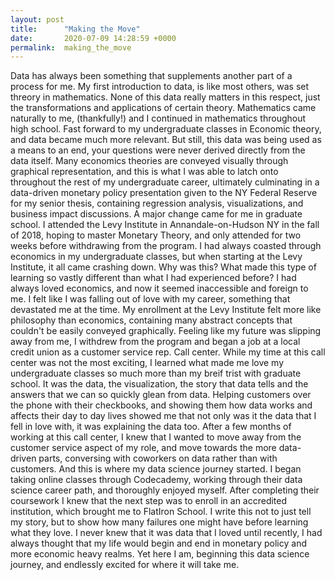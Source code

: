 ```yaml
---
layout: post
title:      "Making the Move"
date:       2020-07-09 14:28:59 +0000
permalink:  making_the_move
---
```



   Data has always been something that supplements another part of a process for me. My first introduction to data, is like most others, was set threory in mathematics. None of this data really matters in this respect, just the transformations and applications of certain theory. Mathematics came naturally to me, (thankfully!) and I continued in mathematics throughout high school. 
	 Fast forward to my undergraduate classes in Economic theory, and data became much more relevant. But still, this data was being used as a means to an end, your questions were never derived directly from the data itself. Many economics theories are conveyed visually through graphical representation, and this is what I was able to latch onto throughout the rest of my undergraduate career, ultimately culminating in a data-driven monetary policy presentation given to the NY Federal Reserve for my senior thesis, containing regression analysis, visualizations, and business impact discussions. 
	 A major change came for me in graduate school. I attended the Levy Institute in Annandale-on-Hudson NY in the fall of 2018, hoping to master Monetary Theory, and only attended for two weeks before withdrawing from the program. 
	 I had always coasted through economics in my undergraduate classes, but when starting at the Levy Institute, it all came crashing down. Why was this? What made this type of learning so vastly different than what I had experienced before? I had always loved economics, and now it seemed inaccessible and foreign to me. I felt like I was falling out of love with my career, something that devastated me at the time. My enrollment at the Levy Institute felt more like philosophy than economics, containing many abstract concepts that couldn't be easily conveyed graphically. Feeling like my future was slipping away from me, I withdrew from the program and began a job at a local credit union as a customer service rep. Call center. 
	 While my time at this call center was not the most exciting, I learned what made me love my undergraduate classes so much more than my breif trist with graduate school. It was the data, the visualization, the story that data tells and the answers that we can so quickly glean from data. Helping customers over the phone with their checkbooks, and showing them how data works and affects their day to day lives showed me that not only was it the data that I fell in love with, it was explaining the data too.
	 After a few months of working at this call center, I knew that I wanted to move away from the customer service aspect of my role, and move towards the more data-driven parts, conversing with coworkers on data rather than with customers. And this is where my data science journey started. I began taking online classes through Codecademy, working through their data science career path, and thoroughly enjoyed myself. After completing their coursework I knew that the next step was to enroll in an accredited institution, which brought me to FlatIron School. 
	 I write this not to just tell my story, but to show how many failures one might have before learning what they love. I never knew that it was data that I loved until recently, I had always thought that my life would begin and end in monetary policy and more economic heavy realms. Yet here I am, beginning this data science journey, and endlessly excited for where it will take me. 
	 
